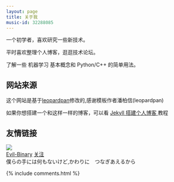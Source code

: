 ```yaml
---
layout: page
title: 关于我 
music-id: 32288085
---
```


一个初学者，喜欢研究一些新技术。

平时喜欢整理个人博客，逛逛技术论坛。

了解一些 机器学习 基本概念和 Python/C++ 的简单用法。



## 网站来源


这个网站是基于<a target="_blank" href='https://github.com/leopardpan/leopardpan.github.io/'>leopardpan</a>修改的,感谢模板作者潘柏信(leopardpan)


如果你想搭建一个和这样一样的博客，可以看 <a href="/2016/10/jekyll_tutorials1/"> Jekyll 搭建个人博客 </a>教程

## 友情链接 

<div class="card">
                        <img class="ava" src="https://cdn.jsdelivr.net/gh/evil-binary/evil-binary.github.io/assets/images/avatar.jpg">
                        <div class="card-header">
                           <div>
                              <a href="https://tokisakigalaxy.xyz/" target="_blank"> Evil-Binary</a>
                              <a href="https://tokisakigalaxy.xyz/" target="_blank"><span class="focus-links">关注</span></a>
                           </div>
                           <div class="info">僕らの手には何もないけど,かわりに　つなぎあえるから</div>
                        </div>
                    </div>


{% include comments.html %}

